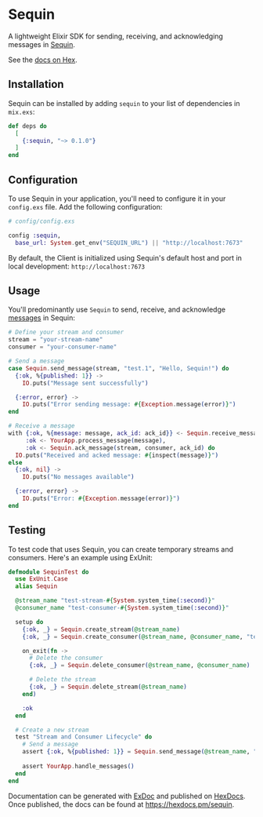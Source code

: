# Sequin

A lightweight Elixir SDK for sending, receiving, and acknowledging messages in [Sequin](https://github.com/sequinstream/sequin).

See the [docs on Hex](https://hexdocs.pm/sequin_client/Sequin.html).

## Installation

Sequin can be installed by adding `sequin` to your list of dependencies in `mix.exs`:

```elixir
def deps do
  [
    {:sequin, "~> 0.1.0"}
  ]
end
```

## Configuration

To use Sequin in your application, you'll need to configure it in your `config.exs` file. Add the following configuration:

```elixir
# config/config.exs

config :sequin,
  base_url: System.get_env("SEQUIN_URL") || "http://localhost:7673"
```

By default, the Client is initialized using Sequin's default host and port in local development: `http://localhost:7673`

## Usage

You'll predominantly use `Sequin` to send, receive, and acknowledge [messages](https://github.com/sequinstream/sequin?tab=readme-ov-file#messages) in Sequin:

```elixir
# Define your stream and consumer
stream = "your-stream-name"
consumer = "your-consumer-name"

# Send a message
case Sequin.send_message(stream, "test.1", "Hello, Sequin!") do
  {:ok, %{published: 1}} ->
    IO.puts("Message sent successfully")

  {:error, error} ->
    IO.puts("Error sending message: #{Exception.message(error)}")
end

# Receive a message
with {:ok, %{message: message, ack_id: ack_id}} <- Sequin.receive_message(stream, consumer),
     :ok <- YourApp.process_message(message),
     :ok <- Sequin.ack_message(stream, consumer, ack_id) do
  IO.puts("Received and acked message: #{inspect(message)}")
else
  {:ok, nil} ->
    IO.puts("No messages available")

  {:error, error} ->
    IO.puts("Error: #{Exception.message(error)}")
end
```

## Testing

To test code that uses Sequin, you can create temporary streams and consumers. Here's an example using ExUnit:

```elixir
defmodule SequinTest do
  use ExUnit.Case
  alias Sequin

  @stream_name "test-stream-#{System.system_time(:second)}"
  @consumer_name "test-consumer-#{System.system_time(:second)}"

  setup do
    {:ok, _} = Sequin.create_stream(@stream_name)
    {:ok, _} = Sequin.create_consumer(@stream_name, @consumer_name, "test.>")

    on_exit(fn ->
      # Delete the consumer
      {:ok, _} = Sequin.delete_consumer(@stream_name, @consumer_name)

      # Delete the stream
      {:ok, _} = Sequin.delete_stream(@stream_name)
    end)

    :ok
  end

  # Create a new stream
  test "Stream and Consumer Lifecycle" do
    # Send a message
    assert {:ok, %{published: 1}} = Sequin.send_message(@stream_name, "test.1", "Hello, Sequin!")
    
    assert YourApp.handle_messages()
  end
end
```

Documentation can be generated with [ExDoc](https://github.com/elixir-lang/ex_doc) and published on [HexDocs](https://hexdocs.pm). Once published, the docs can be found at <https://hexdocs.pm/sequin>.
